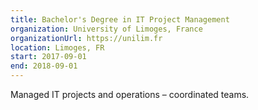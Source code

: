 ```yaml
---
title: Bachelor's Degree in IT Project Management
organization: University of Limoges, France
organizationUrl: https://unilim.fr
location: Limoges, FR
start: 2017-09-01
end: 2018-09-01
---
```


Managed IT projects and operations – coordinated teams.
